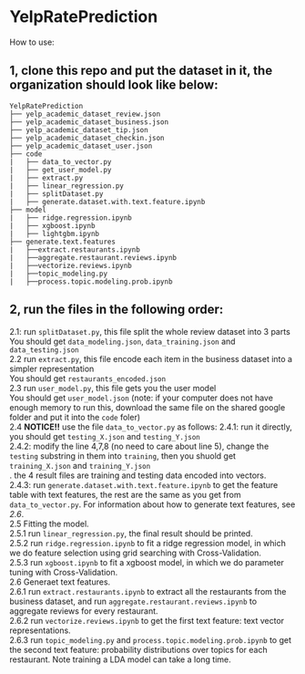 # YelpRatePrediction

How to use: <br>
## 1, clone this repo and put the dataset in it, the organization should look like below:
```
YelpRatePrediction
├── yelp_academic_dataset_review.json
├── yelp_academic_dataset_business.json
├── yelp_academic_dataset_tip.json
├── yelp_academic_dataset_checkin.json
├── yelp_academic_dataset_user.json
├── code
|   ├── data_to_vector.py
|   ├── get_user_model.py
|   ├── extract.py
|   ├── linear_regression.py
|   ├── splitDataset.py
|   ├── generate.dataset.with.text.feature.ipynb
├── model
|   ├── ridge.regression.ipynb
|   ├── xgboost.ipynb
|   ├── lightgbm.ipynb
├── generate.text.features
|   ├──extract.restaurants.ipynb
|   ├──aggregate.restaurant.reviews.ipynb
|   ├──vectorize.reviews.ipynb
|   ├──topic_modeling.py
|   ├──process.topic.modeling.prob.ipynb
```

## 2, run the files in the following order:<br>
2.1: run `splitDataset.py`, this file split the whole review dataset into 3 parts <br>
You should get `data_modeling.json`,  `data_training.json` and `data_testing.json`<br>
2.2 run `extract.py`, this file encode each item in the business dataset into a simpler representation <br>
You should get `restaurants_encoded.json`<br>
2.3 run `user_model.py`, this file gets you the user model <br>
You should get `user_model.json` (note: if your computer does not have enough memory to run this, download the same file on the shared google folder and put it into the `code` foler)<br>
2.4  **NOTICE!!** use the file `data_to_vector.py` as follows:
2.4.1: run it directly, you should get `testing_X.json` and `testing_Y.json`<br>
2.4.2: modify the line 4,7,8 (no need to care about line 5), change the `testing` substring in them into `training`, then  you shuold get `training_X.json` and `training_Y.json`<br>.
the 4 result files are training and testing data encoded into vectors.<br>
2.4.3: run `generate.dataset.with.text.feature.ipynb` to get the feature table with text features, the rest are the same as you get from `data_to_vector.py`. For information about how to generate text features, see *2.6*.<br>
2.5 Fitting the model.<br>
2.5.1 run `linear_regression.py`, the final result should be printed.<br>
2.5.2 run `ridge.regression.ipynb` to fit a ridge regression model, in which we do feature selection using grid searching with Cross-Validation.<br>
2.5.3 run `xgboost.ipynb` to fit a xgboost model, in which we do parameter tuning with Cross-Validation.<br>
2.6 Generaet text features.<br>
2.6.1 run `extract.restaurants.ipynb` to extract all the restaurants from the business dataset, and run `aggregate.restaurant.reviews.ipynb` to aggregate reviews for every restaurant.<br>
2.6.2 run `vectorize.reviews.ipynb` to get the first text feature: text vector representations.<br>
2.6.3 run `topic_modeling.py` and `process.topic.modeling.prob.ipynb` to get the second text feature: probability distributions over topics for each restaurant. Note training a LDA model can take a long time.<br>
